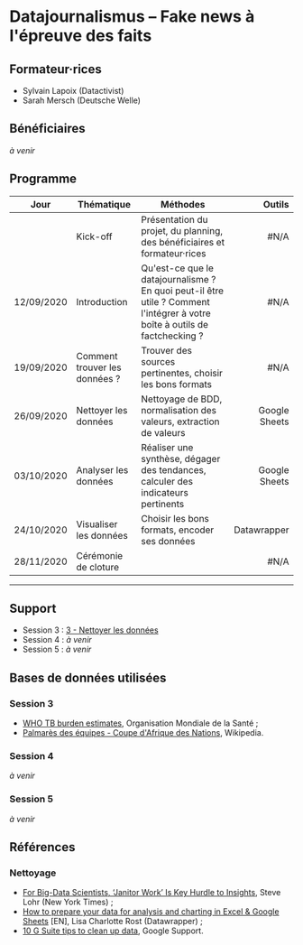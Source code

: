 # Datajournalismus – Fake news à l'épreuve des faits

## Formateur·rices
* Sylvain Lapoix (Datactivist)
* Sarah Mersch (Deutsche Welle)

## Bénéficiaires
*à venir*

## Programme


| Jour | Thématique | Méthodes | Outils  |
| :-----: | ----- | ----- | -----: |
|  | Kick-off | Présentation du projet, du planning, des bénéficiaires et formateur·rices | #N/A  |
| 12/09/2020 | Introduction  |  Qu'est-ce que le datajournalisme ? En quoi peut-il être utile ? Comment l'intégrer à votre boîte à outils de factchecking ? | #N/A |
| 19/09/2020 | Comment trouver les données ? | Trouver des sources pertinentes, choisir les bons formats  | #N/A |
| 26/09/2020 | Nettoyer les données | Nettoyage de BDD, normalisation des valeurs, extraction de valeurs | Google Sheets |
| 03/10/2020 | Analyser les données | Réaliser une synthèse, dégager des tendances, calculer des indicateurs pertinents | Google Sheets |
| 24/10/2020 | Visualiser les données | Choisir les bons formats, encoder ses données  | Datawrapper |
| 28/11/2020 | Cérémonie de cloture |  | #N/A  |


------

## Support

* Session 3 : [3 - Nettoyer les données](https://datactivist.coop/dwa_ddj_maroc/3-nettoyage/#1)
* Session 4 : *à venir*
* Session 5 : *à venir*


## Bases de données utilisées

### Session 3
* [WHO TB burden estimates](https://www.who.int/tb/data/en/), Organisation Mondiale de la Santé ;
* [Palmarès des équipes - Coupe d'Afrique des Nations](https://fr.wikipedia.org/wiki/Coupe_d%27Afrique_des_nations_de_football#%C3%89quipes), Wikipedia.

### Session 4
*à venir*


### Session 5
*à venir*


## Références

### Nettoyage
* [For Big-Data Scientists, ‘Janitor Work’ Is Key Hurdle to Insights](https://www.nytimes.com/2014/08/18/technology/for-big-data-scientists-hurdle-to-insights-is-janitor-work.html), Steve Lohr (New York Times) ;
* [How to prepare your data for analysis and charting in Excel & Google Sheets](https://blog.datawrapper.de/prepare-and-clean-up-data-for-data-visualization/) [EN], Lisa Charlotte Rost (Datawrapper) ;
* [10 G Suite tips to clean up data](https://support.google.com/a/users/answer/9604139?hl=fr), Google Support.

